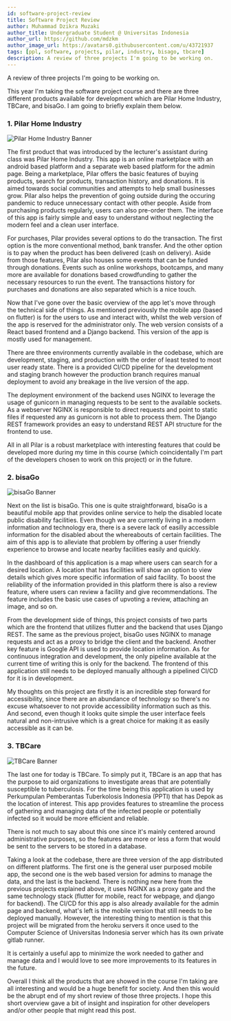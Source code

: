 ```yaml
---
id: software-project-review
title: Software Project Review
author: Muhammad Dzikra Muzaki
author_title: Undergraduate Student @ Universitas Indonesia
author_url: https://github.com/mdzkm
author_image_url: https://avatars0.githubusercontent.com/u/43721937
tags: [ppl, software, projects, pilar, industry, bisago, tbcare]
description: A review of three projects I'm going to be working on.
---
```


A review of three projects I'm going to be working on.

<!--truncate-->

This year I'm taking the software project course and there are three different products available for development which are Pilar Home Industry, TBCare, and bisaGo. I am going to briefly explain them below.

### 1. Pilar Home Industry

![Pilar Home Industry Banner](https://i.ibb.co/wd2mXcg/Pilar-Home-Industry.jpg)

The first product that was introduced by the lecturer's assistant during class was Pilar Home Industry. This app is an online marketplace with an android based platform and a separate web based platform for the admin page. Being a marketplace, Pilar offers the basic features of buying products, search for products, transaction history, and donations. It is aimed towards social communities and attempts to help small businesses grow. Pilar also helps the prevention of going outside during the occuring pandemic to reduce unnecessary contact with other people. Aside from purchasing products regularly, users can also pre-order them. The interface of this app is fairly simple and easy to understand without neglecting the modern feel and a clean user interface.

For purchases, Pilar provides several options to do the transaction. The first option is the more conventional method, bank transfer. And the other option is to pay when the product has been delivered (cash on delivery). Aside from those features, Pilar also houses some events that can be funded through donations. Events such as online workshops, bootcamps, and many more are available for donations based crowdfunding to gather the necessary resources to run the event. The transactions history for purchases and donations are also separated which is a nice touch.

Now that I've gone over the basic overview of the app let's move through the technical side of things. As mentioned previously the mobile app (based on flutter) is for the users to use and interact with, whilst the web version of the app is reserved for the administrator only. The web version consists of a React based frontend and a Django backend. This version of the app is mostly used for management.

There are three environments currently available in the codebase, which are development, staging, and production with the order of least tested to most user ready state. There is a provided CI/CD pipeline for the development and staging branch however the production branch requires manual deployment to avoid any breakage in the live version of the app.

The deployment environment of the backend uses NGINX to leverage the usage of gunicorn in managing requests to be sent to the available sockets. As a webserver NGINX is responsible to direct requests and point to static files if requested any as gunicorn is not able to process them. The Django REST framework provides an easy to understand REST API structure for the frontend to use.

All in all Pilar is a robust marketplace with interesting features that could be developed more during my time in this course (which coincidentally I'm part of the developers chosen to work on this project) or in the future.

### 2. bisaGo

![bisaGo Banner](https://i.ibb.co/sWBRXMk/bisaGo.png)

Next on the list is bisaGo. This one is quite straightforward, bisaGo is a beautiful mobile app that provides online service to help the disabled locate public disability facilities. Even though we are currently living in a modern information and technology era, there is a severe lack of easilly accessible information for the disabled about the whereabouts of certain facilities. The aim of this app is to alleviate that problem by offering a user friendly experience to browse and locate nearby facilities easily and quickly.

In the dashboard of this application is a map where users can search for a desired location. A location that has facilities will show an option to view details which gives more specific information of said facility. To boost the reliability of the information provided in this platform there is also a review feature, where users can review a facility and give recommendations. The feature includes the basic use cases of upvoting a review, attaching an image, and so on.

From the development side of things, this project consists of two parts which are the frontend that utilizes flutter and the backend that uses Django REST. The same as the previous project, bisaGo uses NGINX to manage requests and act as a proxy to bridge the client and the backend. Another key feature is Google API is used to provide location information. As for continuous integration and development, the only pipeline available at the current time of writing this is only for the backend. The frontend of this application still needs to be deployed manually although a pipelined CI/CD for it is in development.

My thoughts on this project are firstly it is an incredible step forward for accessibility, since there are an abundance of technology so there's no excuse whatsoever to not provide accessibility information such as this. And second, even though it looks quite simple the user interface feels natural and non-intrusive which is a great choice for making it as easily accessible as it can be.

### 3. TBCare

![TBCare Banner](https://i.ibb.co/z4P21bM/TBCare.png)

The last one for today is TBCare. To simply put it, TBCare is an app that has the purpose to aid organizations to investigate areas that are potentially susceptible to tuberculosis. For the time being this application is used by Perkumpulan Pemberantas Tuberkolosis Indonesia (PPTI) that has Depok as the location of interest. This app provides features to streamline the process of gathering and managing data of the infected people or potentially infected so it would be more efficient and reliable.

There is not much to say about this one since it's mainly centered around administrative purposes, so the features are more or less a form that would be sent to the servers to be stored in a database.

Taking a look at the codebase, there are three version of the app distributed on different platforms. The first one is the general user purposed mobile app, the second one is the web based version for admins to manage the data, and the last is the backend. There is nothing new here from the previous projects explained above, it uses NGINX as a proxy gate and the same technology stack (flutter for mobile, react for webpage, and django for backend). The CI/CD for this app is also already available for the admin page and backend, what's left is the mobile version that still needs to be deployed manually. However, the interesting thing to mention is that this project will be migrated from the heroku servers it once used to the Computer Science of Universitas Indonesia server which has its own private gitlab runner.

It is certainly a useful app to minimize the work needed to gather and manage data and I would love to see more improvements to its features in the future.

Overall I think all the products that are showed in the course I'm taking are all interesting and would be a huge benefit for society. And then this would be the abrupt end of my short review of those three projects. I hope this short overview gave a bit of insight and inspiration for other developers and/or other people that might read this post.
